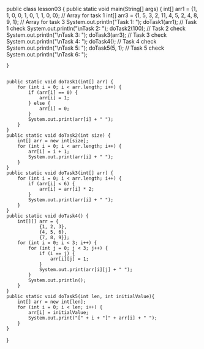 public class lesson03 {
    public static void main(String[] args) {
        int[] arr1 = {1, 1, 0, 0, 1, 0, 1, 1, 0, 0}; // Array for task 1
        int[] arr3 = {1, 5, 3, 2, 11, 4, 5, 2, 4, 8, 9, 1}; // Array for task 3
                   System.out.println("Task 1: ");
        doTask1(arr1); // Task 1 check
        System.out.println("\nTask 2: ");
        doTask2(100); // Task 2 check
        System.out.println("\nTask 3: ");
        doTask3(arr3); // Task 3 check
        System.out.println("\nTask 4: ");
        doTask4(); // Task 4 check
        System.out.println("\nTask 5: ");
        doTask5(5, 1); // Task 5 check
        System.out.println("\nTask 6: ");

    }


    public static void doTask1(int[] arr) {
        for (int i = 0; i < arr.length; i++) {
            if (arr[i] == 0) {
                arr[i] = 1;
            } else {
                arr[i] = 0;
            }
            System.out.print(arr[i] + " ");
        }
    }
    public static void doTask2(int size) {
        int[] arr = new int[size];
        for (int i = 0; i < arr.length; i++) {
            arr[i] = i + 1;
            System.out.print(arr[i] + " ");
        }
    }
    public static void doTask3(int[] arr) {
        for (int i = 0; i < arr.length; i++) {
            if (arr[i] < 6) {
                arr[i] = arr[i] * 2;
            }
            System.out.print(arr[i] + " ");
        }
    }
    public static void doTask4() {
        int[][] arr = {
                {1, 2, 3},
                {4, 5, 6},
                {7, 8, 9}};
        for (int i = 0; i < 3; i++) {
            for (int j = 0; j < 3; j++) {
                if (i == j) {
                    arr[i][j] = 1;
                }
                System.out.print(arr[i][j] + " ");
            }
            System.out.println();
        }
    }
    public static void doTask5(int len, int initialValue){
        int[] arr = new int[len];
        for (int i = 0; i < len; i++) {
            arr[i] = initialValue;
            System.out.print("[" + i + "]" + arr[i] + " ");
        }
    }

}
